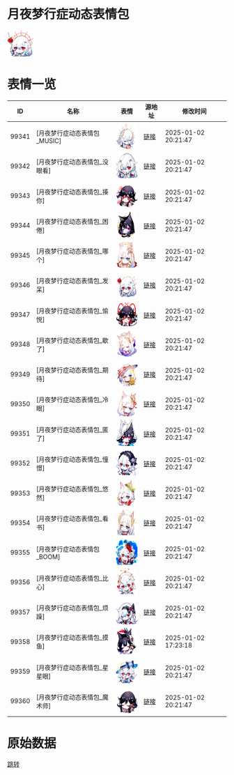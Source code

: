 # 月夜梦行症动态表情包

<img src="./cover.png" height="60" alt="cover" />

# 表情一览

|ID|名称|表情|源地址|修改时间|
|----|----|----|----|----|
|99341|[月夜梦行症动态表情包_MUSIC]|<img src="./pic/099341_%5B月夜梦行症动态表情包_MUSIC%5D.gif" height="60" alt="MUSIC"/>|[链接](https://i0.hdslb.com/bfs/garb/item/0b8f1808183594d1a6d1ffc9801f03d8d7375efc.gif)|2025-01-02 20:21:47|
|99342|[月夜梦行症动态表情包_没眼看]|<img src="./pic/099342_%5B月夜梦行症动态表情包_没眼看%5D.gif" height="60" alt="没眼看"/>|[链接](https://i0.hdslb.com/bfs/garb/item/0c235748b4e077e60466dc65cc50a9a4d0568aef.gif)|2025-01-02 20:21:47|
|99343|[月夜梦行症动态表情包_揍你]|<img src="./pic/099343_%5B月夜梦行症动态表情包_揍你%5D.gif" height="60" alt="揍你"/>|[链接](https://i0.hdslb.com/bfs/garb/item/54c83d09fde71b03f40fdc7ec0bd5cf3345b633d.gif)|2025-01-02 20:21:47|
|99344|[月夜梦行症动态表情包_困倦]|<img src="./pic/099344_%5B月夜梦行症动态表情包_困倦%5D.gif" height="60" alt="困倦"/>|[链接](https://i0.hdslb.com/bfs/garb/item/5f44356d9ce25e88b1ce77a915297c20f99e9629.gif)|2025-01-02 20:21:47|
|99345|[月夜梦行症动态表情包_哪个]|<img src="./pic/099345_%5B月夜梦行症动态表情包_哪个%5D.gif" height="60" alt="哪个"/>|[链接](https://i0.hdslb.com/bfs/garb/item/379bebb5699850ea442ef242944817614e1a139e.gif)|2025-01-02 20:21:47|
|99346|[月夜梦行症动态表情包_发呆]|<img src="./pic/099346_%5B月夜梦行症动态表情包_发呆%5D.gif" height="60" alt="发呆"/>|[链接](https://i0.hdslb.com/bfs/garb/item/445ff04b6d2d90c1be0d3093da5b87bb6cfe3b2b.gif)|2025-01-02 20:21:47|
|99347|[月夜梦行症动态表情包_愉悦]|<img src="./pic/099347_%5B月夜梦行症动态表情包_愉悦%5D.gif" height="60" alt="愉悦"/>|[链接](https://i0.hdslb.com/bfs/garb/item/0604ce4724c5ddc62d08f1bfd2ed2ff3bc653f0a.gif)|2025-01-02 20:21:47|
|99348|[月夜梦行症动态表情包_歇了]|<img src="./pic/099348_%5B月夜梦行症动态表情包_歇了%5D.gif" height="60" alt="歇了"/>|[链接](https://i0.hdslb.com/bfs/garb/item/b494beb2d3ec8da81905ac86c570d425568dc23a.gif)|2025-01-02 20:21:47|
|99349|[月夜梦行症动态表情包_期待]|<img src="./pic/099349_%5B月夜梦行症动态表情包_期待%5D.gif" height="60" alt="期待"/>|[链接](https://i0.hdslb.com/bfs/garb/item/89a49b741e81f437e83bedb7811dd6e32fdd117b.gif)|2025-01-02 20:21:47|
|99350|[月夜梦行症动态表情包_冷眼]|<img src="./pic/099350_%5B月夜梦行症动态表情包_冷眼%5D.gif" height="60" alt="冷眼"/>|[链接](https://i0.hdslb.com/bfs/garb/item/9846d34e9f1edcae000ace8a1b44189911ae645f.gif)|2025-01-02 20:21:47|
|99351|[月夜梦行症动态表情包_匿了]|<img src="./pic/099351_%5B月夜梦行症动态表情包_匿了%5D.gif" height="60" alt="匿了"/>|[链接](https://i0.hdslb.com/bfs/garb/item/5d1d12486b443c1131a1e69004e23bbf40e3b70f.gif)|2025-01-02 20:21:47|
|99352|[月夜梦行症动态表情包_憧憬]|<img src="./pic/099352_%5B月夜梦行症动态表情包_憧憬%5D.gif" height="60" alt="憧憬"/>|[链接](https://i0.hdslb.com/bfs/garb/item/148544184ad69138d8bf85e2d8b516535e9232b7.gif)|2025-01-02 20:21:47|
|99353|[月夜梦行症动态表情包_悠然]|<img src="./pic/099353_%5B月夜梦行症动态表情包_悠然%5D.gif" height="60" alt="悠然"/>|[链接](https://i0.hdslb.com/bfs/garb/item/2bc09778bb3cb07b2c57fb05c15114e125c2c64f.gif)|2025-01-02 20:21:47|
|99354|[月夜梦行症动态表情包_看书]|<img src="./pic/099354_%5B月夜梦行症动态表情包_看书%5D.gif" height="60" alt="看书"/>|[链接](https://i0.hdslb.com/bfs/garb/item/caa4f82152acf19e2c5705d33ef38657afa143d7.gif)|2025-01-02 20:21:47|
|99355|[月夜梦行症动态表情包_BOOM]|<img src="./pic/099355_%5B月夜梦行症动态表情包_BOOM%5D.gif" height="60" alt="BOOM"/>|[链接](https://i0.hdslb.com/bfs/garb/item/d59164cb1234ede83258c7a7d5de8b118621ea29.gif)|2025-01-02 20:21:47|
|99356|[月夜梦行症动态表情包_比心]|<img src="./pic/099356_%5B月夜梦行症动态表情包_比心%5D.gif" height="60" alt="比心"/>|[链接](https://i0.hdslb.com/bfs/garb/item/c34386153e6b10018a83a82f68e041ab254882f9.gif)|2025-01-02 20:21:47|
|99357|[月夜梦行症动态表情包_烦躁]|<img src="./pic/099357_%5B月夜梦行症动态表情包_烦躁%5D.gif" height="60" alt="烦躁"/>|[链接](https://i0.hdslb.com/bfs/garb/item/c6a498fd8caceecce34b0a01a590d5aa40a4dda1.gif)|2025-01-02 20:21:47|
|99358|[月夜梦行症动态表情包_摸鱼]|<img src="./pic/099358_%5B月夜梦行症动态表情包_摸鱼%5D.gif" height="60" alt="摸鱼"/>|[链接](https://i0.hdslb.com/bfs/garb/item/0e30eadbe51743ead3d3324d70b70dbe6641ef09.gif)|2025-01-02 17:23:18|
|99359|[月夜梦行症动态表情包_星星眼]|<img src="./pic/099359_%5B月夜梦行症动态表情包_星星眼%5D.gif" height="60" alt="星星眼"/>|[链接](https://i0.hdslb.com/bfs/garb/item/196dcc1950d1213ce97fc2036347fa8bc4b6813b.gif)|2025-01-02 20:21:47|
|99360|[月夜梦行症动态表情包_魔术师]|<img src="./pic/099360_%5B月夜梦行症动态表情包_魔术师%5D.gif" height="60" alt="魔术师"/>|[链接](https://i0.hdslb.com/bfs/garb/item/ad18807df3967e539c7e73d1f5a99f69b5129895.gif)|2025-01-02 20:21:47|

# 原始数据

[跳转](./raw.json)

